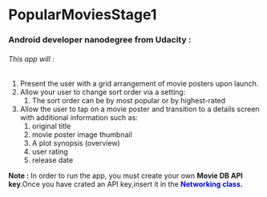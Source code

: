 # PopularMoviesStage1
### Android developer nanodegree from Udacity :

###### This app will :
1. Present the user with a grid arrangement of movie posters upon launch.
1. Allow your user to change sort order via a setting:
   1. The sort order can be by most popular or by highest-rated
1. Allow the user to tap on a movie poster and transition to a details screen with additional information such as:
   1. original title
   1. movie poster image thumbnail
   1. A plot synopsis (overview)
   1. user rating
   1. release date

**Note :**
In order to run the app, you must create your own **Movie DB API key**.Once you have crated an API key,insert it in the  <span style="color:blue"> **Networking class.** </span>

